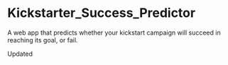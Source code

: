 # Kickstarter_Success_Predictor
A web app that predicts whether your kickstart campaign will succeed in reaching its goal, or fail.

Updated